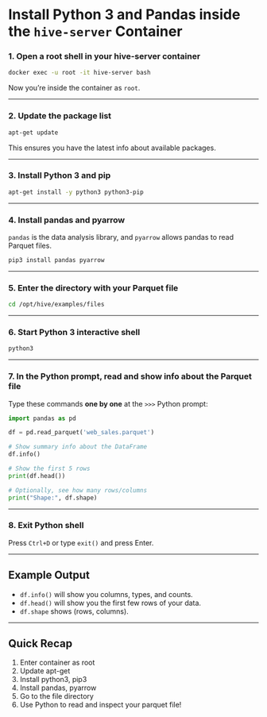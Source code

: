 
# Install Python 3 and Pandas inside the `hive-server` Container

### **1. Open a root shell in your hive-server container**

```sh
docker exec -u root -it hive-server bash
```

Now you’re inside the container as `root`.

---

### **2. Update the package list**

```sh
apt-get update
```

This ensures you have the latest info about available packages.

---

### **3. Install Python 3 and pip**

```sh
apt-get install -y python3 python3-pip
```

---

### **4. Install pandas and pyarrow**

`pandas` is the data analysis library, and `pyarrow` allows pandas to read Parquet files.

```sh
pip3 install pandas pyarrow
```

---

### **5. Enter the directory with your Parquet file**

```sh
cd /opt/hive/examples/files
```

---

### **6. Start Python 3 interactive shell**

```sh
python3
```

---

### **7. In the Python prompt, read and show info about the Parquet file**

Type these commands **one by one** at the `>>>` Python prompt:

```python
import pandas as pd

df = pd.read_parquet('web_sales.parquet')

# Show summary info about the DataFrame
df.info()

# Show the first 5 rows
print(df.head())

# Optionally, see how many rows/columns
print("Shape:", df.shape)
```

---

### **8. Exit Python shell**

Press `Ctrl+D` or type `exit()` and press Enter.

---

## Example Output

* `df.info()` will show you columns, types, and counts.
* `df.head()` will show you the first few rows of your data.
* `df.shape` shows (rows, columns).

---

##  **Quick Recap**

1. Enter container as root
2. Update apt-get
3. Install python3, pip3
4. Install pandas, pyarrow
5. Go to the file directory
6. Use Python to read and inspect your parquet file!